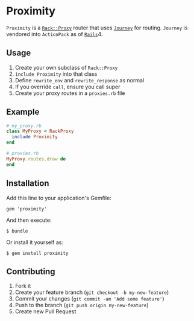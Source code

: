 # Proximity

`Proximity` is a [`Rack::Proxy`](https://github.com/ncr/rack-proxy) router that uses 
[`Journey`](https://github.com/rails/journey) for routing.  `Journey` is
vendored into `ActionPack` as of [`Rails`](https://github.com/rails/rails/tree/master/actionpack/lib/action_dispatch/journey)4.

## Usage
1. Create your own subclass of `Rack::Proxy`
2. `include Proximity` into that class
3. Define `rewrite_env` and `rewrite_response` as normal
4. If you override `call`, ensure you call super
5. Create your proxy routes in a `proxies.rb` file

## Example
```ruby
# my_proxy.rb
class MyProxy < RackProxy
  include Proximity
end

# proxies.rb
MyProxy.routes.draw do
end
```

## Installation

Add this line to your application's Gemfile:

    gem 'proximity'

And then execute:

    $ bundle

Or install it yourself as:

    $ gem install proximity

## Contributing

1. Fork it
2. Create your feature branch (`git checkout -b my-new-feature`)
3. Commit your changes (`git commit -am 'Add some feature'`)
4. Push to the branch (`git push origin my-new-feature`)
5. Create new Pull Request

